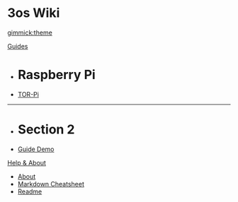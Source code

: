 <!--
  -- Name of your wiki
  -- Do NOT remove the leading `#` character.
  -->

# 3os Wiki


<!--
  -- Default theme
  -- (Read: http://dynalon.github.io/mdwiki/#!customizing.md#Theme_chooser)
  -->

[gimmick:theme](cosmo)


<!--
  -- Navigation
  -- (Read: http://dynalon.github.io/mdwiki/#!quickstart.md#Adding_a_navigation)
  -->


[Guides]()

  * # Raspberry Pi
  * [TOR-Pi](pages/guides/raspberry-pi/TOR-Pi.md)
  - - - -
  * # Section 2
  * [Guide Demo](pages/guides/guide-demo.md)

[Help & About]()

  * [About](pages/info/about.md)
  * [Markdown Cheatsheet](pages/info/markdownCheatsheet.md)
  * [Readme](pages/info/readme.md)



<!-- [gimmick:themechooser](Choose theme) -->

<!-- A more complex navigation example: ----------------------------------------

[Menu Item 1]()

  * # SubMenu Heading 1
  * [SubMenu Item 1](pages/subitem1.md)
  * [SubMenu Item 2](pages/subitem2.md)
  - - - -
  * # SubMenu Heading 2
  * [SubMenu Item 3](pages/subitem3.md)
  - - - -
  * # SubMenu Heading 3
  * [SubMenu Item 3](pages/subitem3.md)

[Menu Item 2](pages/item2.md)

[Menu Item 3](pages/item3.md)

---------------------------------------------------------------------------- -->

<!--
  -- Change the Language
  -- Could be useful when there's more than one language wiki.
  -->

<!--
[Change the Language]()

  * [English (United States)](/en_US/)
  * [English (United Kingdom)](/en_GB/)
  * [Italian](/it/)
-->

<!--
  -- Let the user choose a theme
  -- (Read: http://dynalon.github.io/mdwiki/#!quickstart.md#Adding_a_navigation)
  -->

<!--
[gimmick:themechooser](Choose theme)
-->
